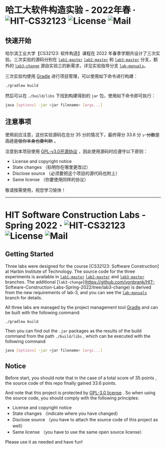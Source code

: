 # 哈工大软件构造实验 - 2022年春 &middot; ![HIT-CS32123](https://img.shields.io/badge/HIT-CS32123-red) ![License](https://img.shields.io/badge/License-GPL-green) ![Mail](https://img.shields.io/badge/Email-vonbrank@outlook.com-blue?style=flat&logo=mail.cn)

## 快速开始

哈尔滨工业大学【CS32123: 软件构造】课程在 2022 年春季学期共设计了三次实验。三次实验的源码分别在 [`lab1-master`](https://github.com/vonbrank/HIT-Software-Construction-Labs-Spring-2022/tree/lab1-master) [`lab2-master`](https://github.com/vonbrank/HIT-Software-Construction-Labs-Spring-2022/tree/lab2-master) 和 [`lab3-master`](https://github.com/vonbrank/HIT-Software-Construction-Labs-Spring-2022/tree/lab3-master) 分支，额外的 [`lab3-change`](https://github.com/vonbrank/HIT-Software-Construction-Labs-Spring-2022/tree/lab3-change) 源自实验三的新需求，详见实验指导分支 [`lab-manuals`](https://github.com/vonbrank/HIT-Software-Construction-Labs-Spring-2022/tree/lab-manuals)。

三次实验均使用 [Gradle](https://gradle.org/) 进行项目管理，可以使用如下命令进行构建：

```bash
./gradlew build
```

然后可以在 `./build/libs` 下找到构建得到的 `jar` 包，使用如下命令即可执行：

```bash
java [options] -jar <jar filename> [args...]
```

## 注意事项

使用前应注意，这份实验源码在总分 $35$ 分的情况下，最终得分 $33.6$ 分 ~~，分数是高还是低你本身也要判断~~ 。

注意到本项目使用 [GPL-v3.0开源协议](https://zh.wikipedia.org/zh-cn/GNU%E9%80%9A%E7%94%A8%E5%85%AC%E5%85%B1%E8%AE%B8%E5%8F%AF%E8%AF%81) ，因此使用源码时应遵守以下原则：

- License and copyright notice
- State changes （标明你在哪里更改过）
- Disclose source （必须要把这个项目的源代码也附上）
- Same license （你要使用同样的协议）

敬请按需使用，祝您学习愉快！

---

# HIT Software Construction Labs - Spring 2022 &middot; ![HIT-CS32123](https://img.shields.io/badge/HIT-CS32123-red) ![License](https://img.shields.io/badge/License-GPL-green) ![Mail](https://img.shields.io/badge/Email-vonbrank@outlook.com-blue?style=flat&logo=mail.cn)

## Getting Started

Three labs were designed for the course \[CS32123: Software Construction\] at Harbin Institute of Technology. The source code for the three experiments is available in  [`lab1-master`](https://github.com/vonbrank/HIT-Software-Construction-Labs-Spring-2022/tree/lab1-master) [`lab2-master`](https://github.com/vonbrank/HIT-Software-Construction-Labs-Spring-2022/tree/lab2-master) and [`lab3-master`](https://github.com/vonbrank/HIT-Software-Construction-Labs-Spring-2022/tree/lab3-master)  branches. The additional [`lab3-change`](https://github.com/vonbrank/HIT- Software-Construction-Labs-Spring-2022/tree/lab3-change) is derived from the new requirements of lab-3, and you can see the [`lab-manuals`](https://github.com/vonbrank/HIT-Software-Construction-Labs-Spring-2022/tree/lab-manuals) branch for details. 

All three labs are managed by the project management tool [Gradle](https://gradle.org/) and can be built with the following command: 

```bash
./gradlew build
```

Then you can find out the `.jar` packages as the results of the build command from the path `./build/libs` , which can be executed with the following command: 

```bash
java [options] -jar <jar filename> [args...]
```

## Notice

Before start, you should note that in the case of a total score of $35$ points , the source code of this repo finally gained $33.6$ points. 

 And note that this project is protected by [GPL-3.0 license](https://en.wikipedia.org/wiki/GNU_General_Public_License) . So when using the source code, you should comply with the following principles: 

- License and copyright notice 
- State changes （indicate where you have changed）
- Disclose source （you have to attach the source code of this project as well）
- Same license （you have to use the same open source license）

Please use it as needed and have fun! 
